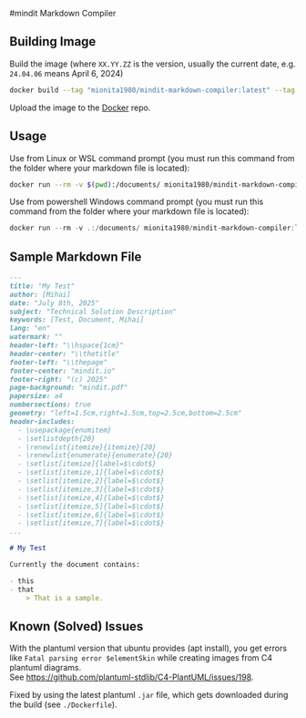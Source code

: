 #mindit Markdown Compiler

## Building Image

Build the image (where `XX.YY.ZZ` is the version, usually the current date, e.g. `24.04.06` means April 6, 2024)

```bash
docker build --tag "mionita1980/mindit-markdown-compiler:latest" --tag "mionita1980/mindit-markdown-compiler:XX.YY.ZZ" .
```

Upload the image to the [Docker](http://hub.docker.com) repo.

## Usage

Use from Linux or WSL command prompt (you must run this command from the folder where your markdown file is located):

```bash
docker run --rm -v $(pwd):/documents/ mionita1980/mindit-markdown-compiler:latest index.md
```

Use from powershell Windows command prompt (you must run this command from the folder where your markdown file is located):

```powershell
docker run --rm -v .:/documents/ mionita1980/mindit-markdown-compiler:latest index.md
```

## Sample Markdown File

```markdown
---
title: "My Test"
author: [Mihai]
date: "July 8th, 2025"
subject: "Technical Solution Description"
keywords: [Test, Document, Mihai]
lang: "en"
watermark: ""
header-left: "\\hspace{1cm}"
header-center: "\\thetitle"
footer-left: "\\thepage"
footer-center: "mindit.io"
footer-right: "(c) 2025"
page-background: "mindit.pdf"
papersize: a4
numbersections: true
geometry: "left=1.5cm,right=1.5cm,top=2.5cm,bottom=2.5cm"
header-includes:
  - \usepackage{enumitem}
  - \setlistdepth{20}
  - \renewlist{itemize}{itemize}{20}
  - \renewlist{enumerate}{enumerate}{20}
  - \setlist[itemize]{label=$\cdot$}
  - \setlist[itemize,1]{label=$\cdot$}
  - \setlist[itemize,2]{label=$\cdot$}
  - \setlist[itemize,3]{label=$\cdot$}
  - \setlist[itemize,4]{label=$\cdot$}
  - \setlist[itemize,5]{label=$\cdot$}
  - \setlist[itemize,6]{label=$\cdot$}
  - \setlist[itemize,7]{label=$\cdot$}
...

# My Test

Currently the document contains:

- this
- that
    > That is a sample.
```


## Known (Solved) Issues

With the plantuml version that ubuntu provides (apt install), you get errors like `Fatal parsing error $elementSkin` while creating images from C4 plantuml diagrams.  
See https://github.com/plantuml-stdlib/C4-PlantUML/issues/198.

Fixed by using the latest plantuml `.jar` file, which gets downloaded during the build (see `./Dockerfile`).
